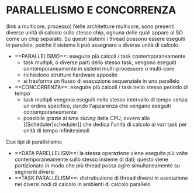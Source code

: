 # PARALLELISMO E CONCORRENZA
(link a multicore, processo)
Nelle architetture multicore, sono presenti diverse unità di calcolo sullo stesso chip, ognuna delle quali appare al SO come un chip separato. Su questi sistemi i thread possono essere eseguiti in parallelo, poichè il sistema li può assegnare a diverse unità di calcolo.

- ==PARALLELISMO==: eseguire più calcoli / task contemporaneamente
	- task multipli, o diverse parti dello stesso task, vengono eseguiti contemporaneamente in sistemi multi-processore o multi-core
	- richiedono strutture hardware apposite
	- si trasforma un flusso di esecuzione sequenziale in uno parallelo
- ==CONCORRENZA==: eseguire più calcoli / task nello stesso periodo di tempo
	- task multipli vengono eseguiti nello stesso intervallo di tempo senza un ordine specifico, dando l'apparenza che vengano eseguiti contemporaneamente
	- possibile grazie al _time slicing_ della CPU, ovvero allo [[Scheduler|scheduler]] che dedica l'unità di calcolo ai vari task per unità di tempo infinitesimali

Due tipi di parallelismo:
- ==DATA PARELLELISM==: la stessa operazione viene eseguita più volte contemporaneamente sullo stesso insieme di dati; questo viene partizionato in modo che più thread possa agire simultaneamente su segmenti diversi
- ==TASK PARALLELISM==: distrubuzione di thread diversi in esecuzione nei diversi nodi di calcolo in ambienti di calcolo parallelo